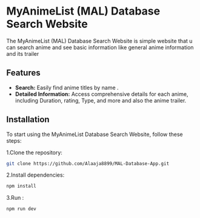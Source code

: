 
# MyAnimeList (MAL) Database Search Website

The MyAnimeList (MAL) Database Search Website is simple website that u can search anime and see basic information like general anime information and its trailer 

## Features

- **Search:** Easily find anime titles by name .
- **Detailed Information:** Access comprehensive details for each anime, including Duration, rating, Type, and more and also the anime trailer.

## Installation

To start using the MyAnimeList Database Search Website, follow these steps:

1.Clone the repository:
  ```bash
git clone https://github.com/Alaaja8899/MAL-Database-App.git

```
2.Install dependencies:
  ```bash
  npm install
```
3.Run :
   ```bash
  npm run dev
```
